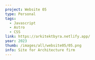 ```yaml
---
project: Website 05
type: Personal
tags:
  - Javascript
  - Astro
  - CSS
link: https://arkitektbyra.netlify.app/
year: 2023
thumb: /images/all/website05/05.png
info: Site for Architecture firm
---
```

